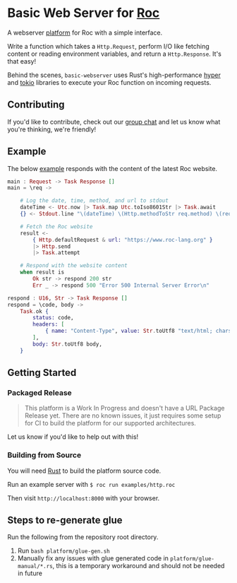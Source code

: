 # Basic Web Server for [Roc](https://www.roc-lang.org/) 

A webserver [platform](https://github.com/roc-lang/roc/wiki/Roc-concepts-explained#platform) for Roc with a simple interface.

Write a function which takes a `Http.Request`, perform I/O like fetching content or reading environment variables, and return a `Http.Response`. It's that easy!

Behind the scenes, `basic-webserver` uses Rust's high-performance [hyper](https://hyper.rs) and [tokio](https://tokio.rs) libraries to execute your Roc function on incoming requests.

## Contributing

If you'd like to contribute, check out our [group chat](https://roc.zulipchat.com) and let us know what you're thinking, we're friendly!

## Example

The below [example](https://github.com/roc-lang/basic-webserver/blob/main/examples/http.roc) responds with the content of the latest Roc website.

```elixir
main : Request -> Task Response []
main = \req ->

    # Log the date, time, method, and url to stdout
    dateTime <- Utc.now |> Task.map Utc.toIso8601Str |> Task.await
    {} <- Stdout.line "\(dateTime) \(Http.methodToStr req.method) \(req.url)" |> Task.await

    # Fetch the Roc website
    result <-
        { Http.defaultRequest & url: "https://www.roc-lang.org" }
        |> Http.send
        |> Task.attempt

    # Respond with the website content
    when result is
        Ok str -> respond 200 str
        Err _ -> respond 500 "Error 500 Internal Server Error\n"

respond : U16, Str -> Task Response []
respond = \code, body ->
    Task.ok {
        status: code,
        headers: [
            { name: "Content-Type", value: Str.toUtf8 "text/html; charset=utf-8" },
        ],
        body: Str.toUtf8 body,
    }
```

## Getting Started 

### Packaged Release 

> This platform is a Work In Progress and doesn't have a URL Package Release yet. There are no known issues, it just requires some setup for CI to build the platform for our supported architectures.

Let us know if you'd like to help out with this!

### Building from Source

You will need [Rust](https://www.rust-lang.org) to build the platform source code.

Run an example server with `$ roc run examples/http.roc`

Then visit `http://localhost:8000` with your browser.

## Steps to re-generate glue

Run the following from the repository root directory.

1. Run `bash platform/glue-gen.sh`
2. Manually fix any issues with glue generated code in `platform/glue-manual/*.rs`, this is a temporary workaround and should not be needed in future

